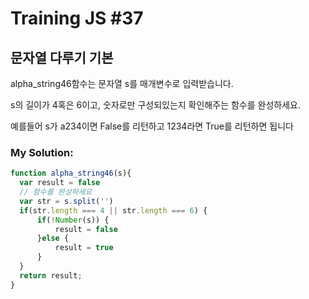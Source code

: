 # Training JS #37

## 문자열 다루기 기본

alpha_string46함수는 문자열 s를 매개변수로 입력받습니다.

s의 길이가 4혹은 6이고, 숫자로만 구성되있는지 확인해주는 함수를 완성하세요.

예를들어 s가 a234이면 False를 리턴하고 1234라면 True를 리턴하면 됩니다

### My Solution:
```js
function alpha_string46(s){
  var result = false
  // 함수를 완성하세요
  var str = s.split('')
  if(str.length === 4 || str.length === 6) {
      if(!Number(s)) {
          result = false
      }else {
          result = true
      }
  }
  return result;
}
```